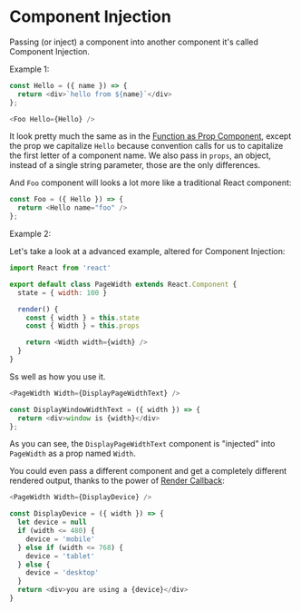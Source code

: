 # Component Injection

Passing (or inject) a component into another component it's called Component Injection.

Example 1:

```js
const Hello = ({ name }) => {
  return <div>`hello from ${name}`</div>
};
```

```js
<Foo Hello={Hello} />
```

It look pretty much the same as in the [Function as Prop Component](./function-as-prop-component.md "Function as Prop Component"), except the prop we capitalize `Hello` because convention calls for us to capitalize the first letter of a component name. We also pass in `props`, an object, instead of a single string parameter, those are the only differences.

And `Foo` component will looks a lot more like a traditional React component:

```js
const Foo = ({ Hello }) => {
  return <Hello name="foo" />
};
```

Example 2:

Let's take a look at a advanced example, altered for Component Injection:

```js
import React from 'react'

export default class PageWidth extends React.Component {
  state = { width: 100 }

  render() {
    const { width } = this.state
    const { Width } = this.props

    return <Width width={width} />
  }
}
```

Ss well as how you use it.

```js
<PageWidth Width={DisplayPageWidthText} />
```

```js
const DisplayWindowWidthText = ({ width }) => {
  return <div>window is {width}</div>
};
```

As you can see, the `DisplayPageWidthText` component is "injected" into `PageWidth` as a prop named `Width`.

You could even pass a different component and get a completely different rendered output, thanks to the power of [Render Callback](./render-callback.md "Render Callback"):

```js
<PageWidth Width={DisplayDevice} />
```

```js
const DisplayDevice = ({ width }) => {
  let device = null
  if (width <= 480) {
    device = 'mobile'
  } else if (width <= 768) {
    device = 'tablet'
  } else {
    device = 'desktop'
  }
  return <div>you are using a {device}</div>
}
```
